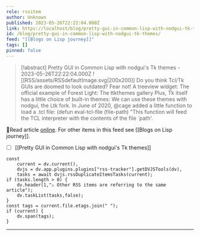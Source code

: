 ```yaml
---
role: rssitem
author: Unknown
published: 2023-05-26T22:22:04.000Z
link: https://localhost/blog/pretty-gui-in-common-lisp-with-nodgui-tk-themes/
id: /blog/pretty-gui-in-common-lisp-with-nodgui-tk-themes/
feed: "[[Blogs on Lisp journey]]"
tags: []
pinned: false
---
```


> [!abstract] Pretty GUI in Common Lisp with nodgui's Tk themes - 2023-05-26T22:22:04.000Z
> <span class="rss-image">![[RSS/assets/RSSdefaultImage.svg|200x200]]</span> Do you think Tcl/Tk GUIs are doomed to look outdated? Fear not! A treeview widget: The official example of Forest Light: The ttkthemes gallery Plus, Tk itself has a little choice of built-in themes: We can use these themes with nodgui, the Ltk fork. In June of 2020, @cage added a little function to load a .tcl file: (defun eval-tcl-file (file-path) "This function will feed the TCL interpreter with the contents of the file `path'.

🔗Read article [online](https://localhost/blog/pretty-gui-in-common-lisp-with-nodgui-tk-themes/). For other items in this feed see [[Blogs on Lisp journey]].

- [ ] [[Pretty GUI in Common Lisp with nodgui's Tk themes]]

~~~dataviewjs
const
    current = dv.current(),
	dvjs = dv.app.plugins.plugins["rss-tracker"].getDVJSTools(dv),
	tasks = await dvjs.rssDuplicateItemsTasks(current);
if (tasks.length > 0) {
	dv.header(1,"⚠ Other RSS items are referring to the same article");
    dv.taskList(tasks,false);
}
const tags = current.file.etags.join(" ");
if (current) {
	dv.span(tags);
}
~~~

- - -
